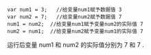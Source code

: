     var num1 = 3;   //给变量num1赋予数据值 3
    var num2 = 7;   //给变量num2赋予数据值 7
    num1 = num2;  //给变量num1赋予变量num2的实际值 7
    num2 = num1;  //给变量num2赋予变量num1的实际值 7

运行后变量 num1 和 num2 的实际值分别为 7 和 7 .